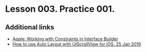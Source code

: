 # Lesson 003. Practice 001.

## Additional links
* [Apple: Working with Constraints in Interface Builder](https://developer.apple.com/library/archive/documentation/UserExperience/Conceptual/AutolayoutPG/WorkingwithConstraintsinInterfaceBuidler.html)
* [How to use Auto Layout with UIScrollView for iOS. 25 Jan 2019](https://www.freecodecamp.org/news/how-to-use-auto-layout-with-uiscrollview-for-ios-b94b8687a4cc/)